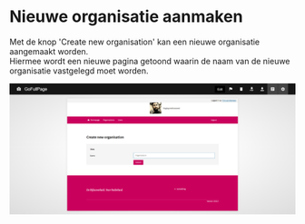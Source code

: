 # Nieuwe organisatie aanmaken

Met de knop 'Create new organisation' kan een nieuwe organisatie aangemaakt worden.  
Hiermee wordt een nieuwe pagina getoond waarin de naam van de nieuwe organisatie vastgelegd moet worden.

![Create new organisation](https://github.com/minvws/nl-rdo-dusi-portal/blob/main/user-admin-api/doc/manual/images/DUSI%20create%20organisation.png)
